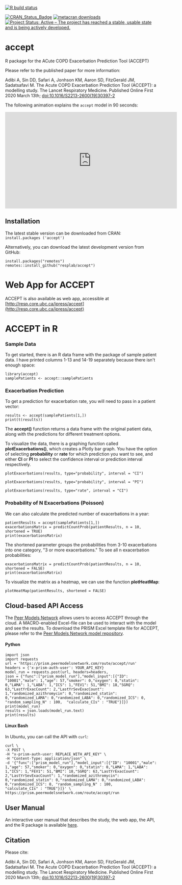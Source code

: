 <!-- badges: start -->
[![R build status](https://github.com/resplab/accept/workflows/R-CMD-check/badge.svg)](https://github.com/resplab/accept/actions)
<!-- badges: end -->
[![CRAN_Status_Badge](https://www.r-pkg.org/badges/version/accept)](https://cran.r-project.org/package=accept)
[![metacran downloads](https://cranlogs.r-pkg.org/badges/accept)](https://cran.r-project.org/package=accept)
[![Project Status: Active – The project has reached a stable, usable state and is being actively developed.](https://www.repostatus.org/badges/latest/active.svg)](https://www.repostatus.org/#active)

# accept
R package for the ACute COPD Exacerbation Prediction Tool (ACCEPT)

Please refer to the published paper for more information: 

Adibi A, Sin DD, Safari A, Jonhson KM, Aaron SD, FitzGerald JM, Sadatsafavi M. The Acute COPD Exacerbation Prediction Tool (ACCEPT): a modelling study. The Lancet Respiratory Medicine. Published Online First 2020 March 13th; [doi:10.1016/S2213-2600(19)30397-2](https://www.thelancet.com/journals/lanres/article/PIIS2213-2600%2819%2930397-2/fulltext)

The following animation explains the `accept` model in 90 seconds:

<iframe width="560" height="315" src="https://www.youtube-nocookie.com/embed/UuGLN128Z3Y" frameborder="0" allow="accelerometer; autoplay; clipboard-write; encrypted-media; gyroscope; picture-in-picture" allowfullscreen></iframe>

## Installation

The latest stable version can be downloaded from CRAN:  
`install.packages ('accept')`

Alternatively, you can download the latest development version from GitHub:

```
install.packages("remotes")
remotes::install_github("resplab/accept")
```

# Web App for ACCEPT 

ACCEPT is also available as web app, accessible at [http://resp.core.ubc.ca/ipress/accept](http://resp.core.ubc.ca/ipress/accept)

# ACCEPT in R

### Sample Data

To get started, there is an R data frame with the package of sample patient data. I have printed columns 1-13 and 14-19 separately because there isn't enough space:

```
library(accept)
samplePatients <- accept::samplePatients

```

### Exacerbation Prediction

To get a prediction for exacerbation rate, you will need to pass in a patient vector:

```
results <- accept(samplePatients[1,])
print(t(results))
```

The **accept()** function returns a data frame with the original patient data, along with the predictions for different treatment options. 

To visualize the data, there is a graphing function called **plotExacerbations()**, which creates a Plotly bar graph. You have the option of selecting **probability** or **rate** for which prediction you want to see, and either **CI** or **PI** to select the confidence interval or prediction interval respectively.

```
plotExacerbations(results, type="probability", interval = "CI")
```

```
plotExacerbations(results, type="probability", interval = "PI")
```

```
plotExacerbations(results, type="rate", interval = "CI")
```

### Probability of N Exacerbations (Poisson)

We can also calculate the predicted number of exacerbations in a year:

```
patientResults = accept(samplePatients[1,])
exacerbationsMatrix = predictCountProb(patientResults, n = 10, shortened = TRUE)
print(exacerbationsMatrix)
```

The shortened parameter groups the probabilities from 3-10 exacerbations into one category, "3 or more exacerbations." To see all n exacerbation probabilities:

```
exacerbationsMatrix = predictCountProb(patientResults, n = 10, shortened = FALSE)
print(exacerbationsMatrix)
```

To visualize the matrix as a heatmap, we can use the function **plotHeatMap**:

```
plotHeatMap(patientResults, shortened = FALSE)
```

## Cloud-based API Access 

The [Peer Models Network](http://www.peermodels.com) allows users to access ACCEPT through the cloud. A MACRO-enabled Excel-file can be used to interact with the model and see the results. To download the PRISM Excel template file for ACCEPT, please refer to the [Peer Models Network model repository](http://models.peermodels.com).

#### Python
```
import json
import requests
url = 'https://prism.peermodelsnetwork.com/route/accept/run'
headers = {'x-prism-auth-user': YOUR_API_KEY}
model_run = requests.post(url, headers=headers,
json = {"func":["prism_model_run"],"model_input":[{"ID": "10001","male": 1,"age": 57,"smoker": 0,"oxygen": 0,"statin": 0,"LAMA": 1,"LABA": 1,"ICS": 1,"FEV1": 51,"BMI": 18,"SGRQ": 63,"LastYrExacCount": 2,"LastYrSevExacCount": 1,"randomized_azithromycin": 0,"randomized_statin": 0,"randomized_LAMA": 0,"randomized_LABA": 0,"randomized_ICS": 0, "random_sampling_N" : 100,  "calculate_CIs" : "TRUE"}]})
print(model_run)
results = json.loads(model_run.text)
print(results)
```

#### Linux Bash

In Ubuntu, you can call the API with `curl`:

```
curl \
-X POST \
-H "x-prism-auth-user: REPLACE_WITH_API_KEY" \
-H "Content-Type: application/json" \
-d '{"func":["prism_model_run"],"model_input":[{"ID": "10001","male": 1,"age": 57,"smoker": 0,"oxygen": 0,"statin": 0,"LAMA": 1,"LABA": 1,"ICS": 1,"FEV1": 51,"BMI": 18,"SGRQ": 63,"LastYrExacCount": 2,"LastYrSevExacCount": 1,"randomized_azithromycin": 0,"randomized_statin": 0,"randomized_LAMA": 0,"randomized_LABA": 0,"randomized_ICS": 0, "random_sampling_N" : 100, 
"calculate_CIs" : "TRUE"}]}' \
https://prism.peermodelsnetwork.com/route/accept/run
```


## User Manual

An interactive user manual that describes the study, the web app, the API, and the R package is available [here](https://resplab.github.io/acceptManual/section-introduction.html).

## Citation

Please cite:

Adibi A, Sin DD, Safari A, Jonhson KM, Aaron SD, FitzGerald JM, Sadatsafavi M. The Acute COPD Exacerbation Prediction Tool (ACCEPT): a modelling study. The Lancet Respiratory Medicine. Published Online First 2020 March 13th; [doi:10.1016/S2213-2600(19)30397-2](https://www.thelancet.com/journals/lanres/article/PIIS2213-2600%2819%2930397-2/fulltext)

